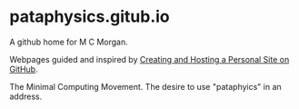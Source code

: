 # pataphysics.gitub.io

A github home for M C Morgan.

Webpages guided and inspired by <a href="http://jmcglone.com/guides/github-pages/">Creating and Hosting a Personal Site on GitHub</a>.

The Minimal Computing Movement.
The desire to use "pataphyics" in an address.
